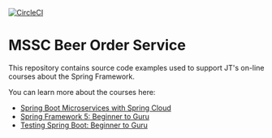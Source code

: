[![CircleCI](https://circleci.com/gh/ZaeemKazmi/mssc-beer-order-service.svg?style=svg)](https://circleci.com/gh/ZaeemKazmi/mssc-beer-order-service)

# MSSC Beer Order Service

This repository contains source code examples used to support JT's on-line courses about the Spring Framework.

You can learn more about the courses here:
* [Spring Boot Microservices with Spring Cloud](https://www.udemy.com/spring-boot-microservices-with-spring-cloud-beginner-to-guru/?couponCode=GIT_HUB2)
* [Spring Framework 5: Beginner to Guru](https://www.udemy.com/course/spring-framework-5-beginner-to-guru/?couponCode=GITHUB_SFGPETCLINIC)
* [Testing Spring Boot: Beginner to Guru](https://www.udemy.com/testing-spring-boot-beginner-to-guru/?couponCode=GITHUB_REPO_SF5B2G)